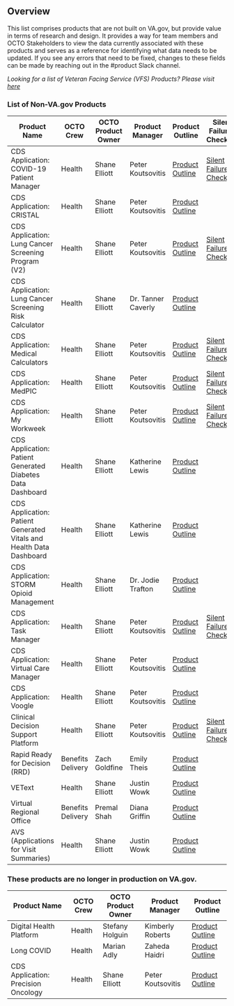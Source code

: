 ## Overview
This list comprises products that are not built on VA.gov, but provide value in terms of research and design. It provides a way for team members and OCTO Stakeholders to view the data currently associated with these products and serves as a reference for identifying what data needs to be updated. If you see any errors that need to be fixed, changes to these fields can be made by reaching out in the #product Slack channel. 

*Looking for a list of Veteran Facing Service (VFS) Products? Please visit [here](https://depo-platform-documentation.scrollhelp.site/getting-started/vfs-product-directory)* 

### List of Non-VA.gov Products

|Product Name|OCTO Crew|OCTO Product Owner|Product Manager|Product Outline|Silent Failures Checklist| 
|---|---|---|---|---|---|
| CDS Application: COVID-19 Patient Manager | Health | Shane Elliott | Peter Koutsovitis | [Product Outline](https://github.com/department-of-veterans-affairs/va.gov-team/blob/b5069a80fd6a9b990d263c690f76ff9058f2cae9/products/health-care/clinical-decision-support/covid-patient-manager/README.md) | [Silent Failures Checklist](https://github.com/department-of-veterans-affairs/covid-patient-manager/blob/main/docs/engineering/audit/silent-failures.md)
| CDS Application: CRISTAL | Health | Shane Elliott | Peter Koutsovitis | [Product Outline](https://dvagov.sharepoint.com/sites/CDSProgramTeam/SitePages/CRISTAL/CRISTAL-Learn-More.aspx) |
| CDS Application: Lung Cancer Screening Program (V2) | Health | Shane Elliott | Peter Koutsovitis | [Product Outline](https://confluence.devops.va.gov/pages/viewpage.action?pageId=54828527) | [Silent Failures Checklist](https://confluence.devops.va.gov/pages/viewpage.action?pageId=198413898) |  
| CDS Application: Lung Cancer Screening Risk Calculator | Health | Shane Elliott | Dr. Tanner Caverly | [Product Outline](https://dvagov.sharepoint.com/sites/CDSProgramTeam/SitePages/Lung%20Cancer%20Screening%20Risk%20Calculator%20(DP+)/LCSRC-Learn-More.aspx) |
| CDS Application: Medical Calculators | Health | Shane Elliott | Peter Koutsovitis | [Product Outline](https://confluence.devops.va.gov/pages/viewpage.action?pageId=54844141) | [Silent Failures Checklist](https://confluence.devops.va.gov/display/VA/Silent+Failure+Audits#:~:text=in%20June%202024-,September%202024,-Start) |
| CDS Application: MedPIC | Health | Shane Elliott | Peter Koutsovitis | [Product Outline](https://github.com/department-of-veterans-affairs/va.gov-team/tree/b5069a80fd6a9b990d263c690f76ff9058f2cae9/products/health-care/clinical-decision-support/med-pic#readme) | [Silent Failures Checklist](https://github.com/department-of-veterans-affairs/medication-visualizer/blob/main/docs/engineering/audit/silent-failure-audit.md) | 
| CDS Application: My Workweek | Health | Shane Elliott | Peter Koutsovitis | [Product Outline](https://confluence.devops.va.gov/pages/viewpage.action?pageId=58108559) | [Silent Failures Checklist](https://confluence.devops.va.gov/display/VA/Silent+Failure+Audits+%28MWW#:~:text=47%20minutes%20ago-,September%202024,-Start) |
| CDS Application: Patient Generated Diabetes Data Dashboard | Health | Shane Elliott | Katherine Lewis | [Product Outline](https://dvagov.sharepoint.com/sites/CDSProgramTeam/SitePages/PGHD/PGHD-Learn-More.aspx) |
| CDS Application: Patient Generated Vitals and Health Data Dashboard | Health | Shane Elliott | Katherine Lewis | [Product Outline](https://dvagov.sharepoint.com/sites/CDSProgramTeam/SitePages/PGHD/PGHD-Learn-More.aspx) |
| CDS Application: STORM Opioid Management | Health | Shane Elliott | Dr. Jodie Trafton | [Product Outline](https://github.com/department-of-veterans-affairs/va.gov-team/blob/b5069a80fd6a9b990d263c690f76ff9058f2cae9/products/health-care/clinical-decision-support/storm-opioid-management/README.md) |
| CDS Application: Task Manager | Health | Shane Elliott | Peter Koutsovitis | [Product Outline](https://confluence.devops.va.gov/display/VA/Task+Management+MVP+Hypothesis+-+Final) | [Silent Failures Checklist](https://confluence.devops.va.gov/display/VA/Sept+2024+-+TM+Zero+Silent+Failures+Audit) |
| CDS Application: Virtual Care Manager| Health | Shane Elliott | Peter Koutsovitis | [Product Outline](https://github.com/department-of-veterans-affairs/va.gov-team/tree/b5069a80fd6a9b990d263c690f76ff9058f2cae9/products/health-care/clinical-decision-support/virtual-care-manager#readme) |
| CDS Application: Voogle | Health | Shane Elliott | Peter Koutsovitis | [Product Outline](https://dvagov.sharepoint.com/sites/CDSProgramTeam/SitePages/Voogle/Voogle-Learn-More.aspx)
| Clinical Decision Support Platform | Health | Shane Elliott | Peter Koutsovitis | [Product Outline](https://github.com/department-of-veterans-affairs/va.gov-team/blob/b5069a80fd6a9b990d263c690f76ff9058f2cae9/products/health-care/clinical-decision-support/platform/README.md) | [Silent Failures Checklist](https://confluence.devops.va.gov/x/_JrJCw) |
| Rapid Ready for Decision (RRD) | Benefits Delivery | Zach Goldfine | Emily Theis | [Product Outline](https://enchanting-fossa-083.notion.site/Product-Brief-Va-gov-Rapid-Ready-for-Decision-Health-Evidence-Prototype-261b0fb6a39041ce918b3be215165509) |
| VEText | Health | Shane Elliott | Justin Wowk | [Product Outline](https://github.com/department-of-veterans-affairs/va.gov-team/blob/master/products/vetext/README.md#team) |
| Virtual Regional Office | Benefits Delivery | Premal Shah | Diana Griffin | [Product Outline](https://docs.google.com/document/d/1xkGJjrjSEfJ_3GbRyjR4t6Mx0IujTOKH9KC8bBAJeFU/edit) |
| AVS (Applications for Visit Summaries) | Health | Shane Elliott | Justin Wowk| [Product Outline](https://github.com/department-of-veterans-affairs/va.gov-team/blob/master/products/AVS/README.md)


### These products are no longer in production on VA.gov. 
|Product Name| OCTO Crew| OCTO Product Owner| Product Manager| Product Outline |
|---|---|---|---|---|
| Digital Health Platform | Health | Stefany Holguin | Kimberly Roberts | [Product Outline](https://github.com/department-of-veterans-affairs/va.gov-team/tree/b5069a80fd6a9b990d263c690f76ff9058f2cae9/products/health-care/digital-health-platform) |
| Long COVID | Health | Marian Adly | Zaheda Haidri | [Product Outline](https://github.com/department-of-veterans-affairs/va.gov-team/blob/master/products/health-care/long-covid/README.md) |
| CDS Application: Precision Oncology | Health | Shane Elliott | Peter Koutsovitis | [Product Outline](https://github.com/department-of-veterans-affairs/va.gov-team/blob/b5069a80fd6a9b990d263c690f76ff9058f2cae9/products/health-care/clinical-decision-support/precision-oncology/README.md) |
